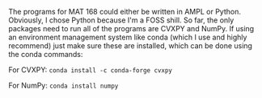 The programs for MAT 168 could either be written in AMPL or Python. Obviously, I chose Python because I'm a FOSS shill. So far, the only packages need to run all of the programs are CVXPY and NumPy. If using an environment management system like conda (which I use and highly recommend) just make sure these are installed, which can be done using the conda commands:

For CVXPY: 
`conda install -c conda-forge cvxpy`

For NumPy:
`conda install numpy`